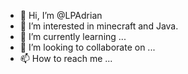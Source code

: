 - 👋 Hi, I’m @LPAdrian
- 👀 I’m interested in minecraft and Java. 
- 🌱 I’m currently learning ...
- 💞️ I’m looking to collaborate on ...
- 📫 How to reach me ...

<!---
LPAdrian/LPAdrian is a ✨ special ✨ repository because its `README.md` (this file) appears on your GitHub profile.
You can click the Preview link to take a look at your changes.
--->
